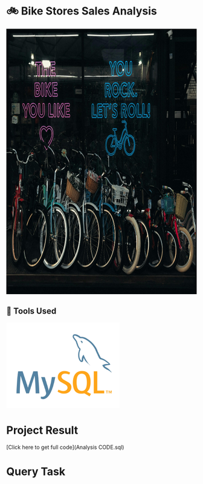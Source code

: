# 🚲 Bike Stores Sales Analysis
<img src="Outputs/pexels-dnrgs-11923271.jpg" alt="logo" width="600" height="700"/>




## 🔨 Tools Used
<img src="Outputs/mysql.webp" alt="mysql_img.png" width="300"/> &nbsp;

# Project Result
[Click here to get full code](Analysis CODE.sql)

# Query Task

